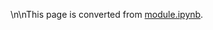 \n\nThis page is converted from [module.ipynb](https://github.com/dmlc/mxnet-notebooks/python/basic/module.ipynb).
